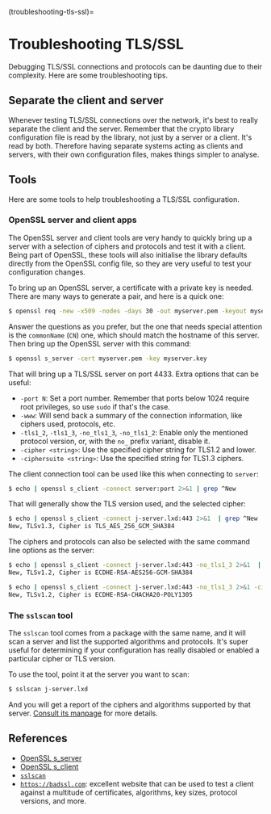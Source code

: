 (troubleshooting-tls-ssl)=
# Troubleshooting TLS/SSL

Debugging TLS/SSL connections and protocols can be daunting due to their complexity. Here are some troubleshooting tips.

## Separate the client and server

Whenever testing TLS/SSL connections over the network, it's best to really separate the client and the server. Remember that the crypto library configuration file is read by the library, not just by a server or a client. It's read by both. Therefore having separate systems acting as clients and servers, with their own configuration files, makes things simpler to analyse.

## Tools

Here are some tools to help troubleshooting a TLS/SSL configuration.

### OpenSSL server and client apps

The OpenSSL server and client tools are very handy to quickly bring up a server with a selection of ciphers and protocols and test it with a client. Being part of OpenSSL, these tools will also initialise the library defaults directly from the OpenSSL config file, so they are very useful to test your configuration changes.

To bring up an OpenSSL server, a certificate with a private key is needed. There are many ways to generate a pair, and here is a quick one:

```bash
$ openssl req -new -x509 -nodes -days 30 -out myserver.pem -keyout myserver.key
```

Answer the questions as you prefer, but the one that needs special attention is the `commonName` (`CN`) one, which should match the hostname of this server. Then bring up the OpenSSL server with this command:

```bash
$ openssl s_server -cert myserver.pem -key myserver.key
```

That will bring up a TLS/SSL server on port 4433. Extra options that can be useful:

* `-port N`: Set a port number. Remember that ports below 1024 require root privileges, so use `sudo` if that's the case.
* `-www`: Will send back a summary of the connection information, like ciphers used, protocols, etc.
* `-tls1_2`, `-tls1_3`, `-no_tls1_3`, `-no_tls1_2`: Enable only the mentioned protocol version, or, with the `no_` prefix variant, disable it.
* `-cipher <string>`: Use the specified cipher string for TLS1.2 and lower.
* `-ciphersuite <string>`: Use the specified string for TLS1.3 ciphers.

The client connection tool can be used like this when connecting to `server`:

```bash
$ echo | openssl s_client -connect server:port 2>&1 | grep ^New
```

That will generally show the TLS version used, and the selected cipher:

```bash
$ echo | openssl s_client -connect j-server.lxd:443 2>&1  | grep ^New
New, TLSv1.3, Cipher is TLS_AES_256_GCM_SHA384
```

The ciphers and protocols can also be selected with the same command line options as the server:

```bash
$ echo | openssl s_client -connect j-server.lxd:443 -no_tls1_3 2>&1  | grep ^New
New, TLSv1.2, Cipher is ECDHE-RSA-AES256-GCM-SHA384

$ echo | openssl s_client -connect j-server.lxd:443 -no_tls1_3 2>&1 -cipher DEFAULT:-AES256 | grep ^New
New, TLSv1.2, Cipher is ECDHE-RSA-CHACHA20-POLY1305
```

### The `sslscan` tool

The `sslscan` tool comes from a package with the same name, and it will scan a server and list the supported algorithms and protocols. It's super useful for determining if your configuration has really disabled or enabled a particular cipher or TLS version.

To use the tool, point it at the server you want to scan:

```bash
$ sslscan j-server.lxd
```

And you will get a report of the ciphers and algorithms supported by that server. [Consult its manpage](https://manpages.ubuntu.com/manpages/man1/sslscan.1.html) for more details.

## References

* [OpenSSL s_server](https://manpages.ubuntu.com/manpages/kinetic/en/man1/openssl-s_server.1ssl.html)
* [OpenSSL s_client](https://manpages.ubuntu.com/manpages/kinetic/en/man1/openssl-s_client.1ssl.html)
* [`sslscan`](https://manpages.ubuntu.com/manpages/man1/sslscan.1.html)
* [`https://badssl.com`](https://badssl.com/): excellent website that can be used to test a client against a multitude of certificates, algorithms, key sizes, protocol versions, and more.

